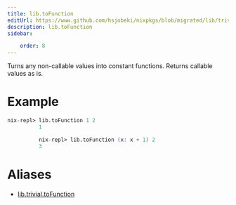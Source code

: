```yaml
---
title: lib.toFunction
editUrl: https://www.github.com/hsjobeki/nixpkgs/blob/migrated/lib/trivial.nix#L617C5
description: lib.toFunction
sidebar:

    order: 8
---
```


Turns any non-callable values into constant functions.
Returns callable values as is.

# Example

```nix
nix-repl> lib.toFunction 1 2
          1

          nix-repl> lib.toFunction (x: x + 1) 2
          3
```


# Aliases

- [lib.trivial.toFunction](/nix-doc-comments/reference/lib/trivial/lib-trivial-tofunction)


